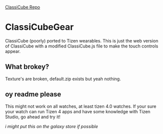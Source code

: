 [ClassiCube Repo](https://github.com/ClassiCube/ClassiCube)
# ClassiCubeGear
ClassiCube (poorly) ported to Tizen wearables.
This is just the web version of ClassiCube with a modified ClassiCube.js file to make the touch controls appear.

## What brokey?
Texture's are broken, default.zip exists but yeah nothing.

## oy readme please
This might not work on all watches, at least tizen 4.0 watches.
If your sure your watch can run Tizen 4 apps and have some knowledge with Tizen Studio, go ahead and try it!

_i might put this on the galaxy store if possible_

